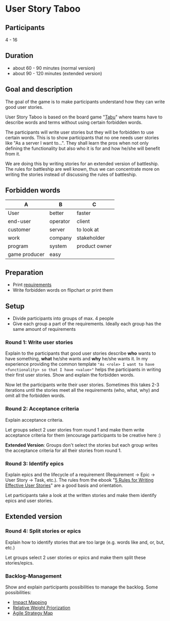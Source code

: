 # User Story Taboo

## Participants
4 - 16

## Duration
- about 60 - 90 minutes (normal version)
- about 90 - 120 minutes (extended version)

## Goal and description
The goal of the game is to make participants understand how they can write good user stories.

User Story Taboo is based on the board game "[Tabu](http://www.amazon.de/Hasbro-04199100-Tabu-XXL/dp/B000I1TDA4/ref=sr_1_1?ie=UTF8&qid=1436443815&sr=8-1&keywords=tabu)" where teams have to describe words and terms without using certain forbidden words.

The participants will write user stories but they will be forbidden to use certain words. This is to show participants that no one needs user stories like "As a server I want to...". They shall learn the pros when not only defining the functionality but also who it is for and how he/she will benefit from it.

We are doing this by writing stories for an extended version of battleship. The rules for battleship are well known, thus we can concentrate more on writing the stories instead of discussing the rules of battleship.

## Forbidden words

| A   | B   |  C  |
| --- | --- | --- |
| User | better | faster |
| end-user | operator | client |
| customer | server | to look at |
| work | company | stakeholder |
| program | system | product owner |
| game producer | easy |

## Preparation
- Print [requirements](https://github.com/djungowski/user-story-taboo/blob/master/Requirements%20Battleship%20(en).md)
- Write forbidden words on flipchart or print them

## Setup
- Divide participants into groups of max. 4 people
- Give each group a part of the requirements. Ideally each group has the same amount of requirements

### Round 1: Write user stories
Explain to the participants that good user stories describe **who** wants to have something, **what** he/she wants and **why** he/she wants it. In my experience providing the common template ``"As <role> I want to have <functionality> so that I have <value>"`` helps the participants in writing their first user stories. Show and explain the forbidden words.

Now let the participants write their user stories. Sometimes this takes 2-3 iterations until the stories meet all the requirements (who, what, why) and omit all the forbidden words.

### Round 2: Acceptance criteria
Explain acceptance criteria.

Let groups select 2 user stories from round 1 and make them write acceptance criteria for them (encourage participants to be creative here :)

**Extended Version**: Groups don't select the stories but each group writes the acceptance criteria for all their stories from round 1.

### Round 3: Identify epics
Explain epics and the lifecycle of a requirement (Requirement -> Epic -> User Story -> Task, etc.). The rules from the ebook "[5 Rules for Writing Effective User Stories](http://www.amazon.de/Rules-Writing-Effective-Stories-English-ebook/dp/B00E8IRUDK/ref=sr_1_1?ie=UTF8&qid=1436445772&sr=8-1&keywords=5+rules+for+writing+effective+user+stories)" are a good basis and orientation.

Let participants take a look at the written stories and make them identify epics and user stories.


## Extended version
### Round 4: Split stories or epics
Explain how to identify stories that are too large (e.g. words like and, or, but, etc.)

Let groups select 2 user stories or epics and make them split these stories/epics.

### Backlog-Management
Show and explain participants possibilities to manage the backlog. Some possibilities:

- [Impact Mapping](http://www.amazon.de/Impact-Mapping-Software-Products-Projects/dp/0955683645/ref=sr_1_1?ie=UTF8&qid=1436446025&sr=8-1&keywords=impact+mapping)
- [Relative Weight Priorization](http://www.prowareness.de/wp-content/uploads/2014/10/Priorisierung_im_Product_Backlog.pdf)
- [Agile Strategy Map](http://www.agile42.com/en/agile-transition/agile-strategy-map/)

